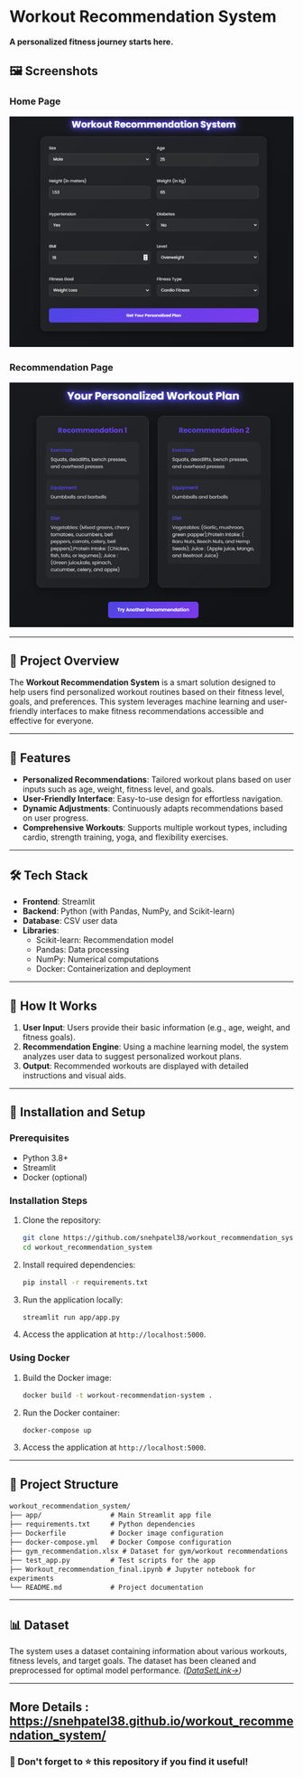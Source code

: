 # Workout Recommendation System 
**A personalized fitness journey starts here.**

## 🖼️ Screenshots

### Home Page
![Home Page](app/images/home.png)

### Recommendation Page
![Recommendation Page](app/images/recommend.png)

---

## 🚀 Project Overview
The **Workout Recommendation System** is a smart solution designed to help users find personalized workout routines based on their fitness level, goals, and preferences. This system leverages machine learning and user-friendly interfaces to make fitness recommendations accessible and effective for everyone.

---

## 🔧 Features

- **Personalized Recommendations**: Tailored workout plans based on user inputs such as age, weight, fitness level, and goals.
- **User-Friendly Interface**: Easy-to-use design for effortless navigation.
- **Dynamic Adjustments**: Continuously adapts recommendations based on user progress.
- **Comprehensive Workouts**: Supports multiple workout types, including cardio, strength training, yoga, and flexibility exercises.

---

## 🛠️ Tech Stack

- **Frontend**: Streamlit
- **Backend**: Python (with Pandas, NumPy, and Scikit-learn)
- **Database**: CSV user data
- **Libraries**:
  - Scikit-learn: Recommendation model
  - Pandas: Data processing
  - NumPy: Numerical computations
  - Docker: Containerization and deployment

---

## 🎯 How It Works

1. **User Input**: Users provide their basic information (e.g., age, weight, and fitness goals).
2. **Recommendation Engine**: Using a machine learning model, the system analyzes user data to suggest personalized workout plans.
3. **Output**: Recommended workouts are displayed with detailed instructions and visual aids.

---

## 🧰 Installation and Setup

### Prerequisites
- Python 3.8+
- Streamlit
- Docker (optional)

### Installation Steps

1. Clone the repository:
   ```bash
   git clone https://github.com/snehpatel38/workout_recommendation_system.git
   cd workout_recommendation_system
   ```
2. Install required dependencies:
   ```bash
   pip install -r requirements.txt
   ```
3. Run the application locally:
   ```bash
   streamlit run app/app.py
   ```
4. Access the application at `http://localhost:5000`.

### Using Docker

1. Build the Docker image:
   ```bash
   docker build -t workout-recommendation-system .
   ```
2. Run the Docker container:
   ```bash
   docker-compose up
   ```
3. Access the application at `http://localhost:5000`.

---

## 📂 Project Structure

```
workout_recommendation_system/
├── app/                 # Main Streamlit app file
├── requirements.txt     # Python dependencies
├── Dockerfile           # Docker image configuration
├── docker-compose.yml   # Docker Compose configuration
├── gym_recommendation.xlsx # Dataset for gym/workout recommendations
├── test_app.py          # Test scripts for the app
├── Workout_recommendation_final.ipynb # Jupyter notebook for experiments
└── README.md            # Project documentation
```

---

## 📊 Dataset
The system uses a dataset containing information about various workouts, fitness levels, and target goals. The dataset has been cleaned and preprocessed for optimal model performance. *([DataSetLink->](https://data.mendeley.com/datasets/zw8mtbm5b9/1))*

---

## More Details : https://snehpatel38.github.io/workout_recommendation_system/

### 🌟 Don't forget to ⭐ this repository if you find it useful!
